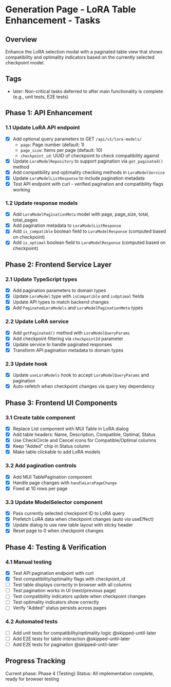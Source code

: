 # Generation Page - LoRA Table Enhancement - Tasks

## Overview
Enhance the LoRA selection modal with a paginated table view that shows compatibility and optimality indicators based on the currently selected checkpoint model.

## Tags
- later: Non-critical tasks deferred to after main functionality is complete (e.g., unit tests, E2E tests)

## Phase 1: API Enhancement

### 1.1 Update LoRA API endpoint
- [x] Add optional query parameters to GET `/api/v1/lora-models/`
  - `page`: Page number (default: 1)
  - `page_size`: Items per page (default: 10)
  - `checkpoint_id`: UUID of checkpoint to check compatibility against
- [x] Update `LoraModelRepository` to support pagination via `get_paginated()` method
- [x] Add compatibility and optimality checking methods in `LoraModelService`
- [x] Update `LoraModelListResponse` to include pagination metadata
- [x] Test API endpoint with curl - verified pagination and compatibility flags working

### 1.2 Update response models
- [x] Add `LoraModelPaginationMeta` model with page, page_size, total, total_pages
- [x] Add pagination metadata to `LoraModelListResponse`
- [x] Add `is_compatible` boolean field to `LoraModelResponse` (computed based on checkpoint)
- [x] Add `is_optimal` boolean field to `LoraModelResponse` (computed based on checkpoint)

## Phase 2: Frontend Service Layer

### 2.1 Update TypeScript types
- [x] Add pagination parameters to domain types
- [x] Update `LoraModel` type with `isCompatible` and `isOptimal` fields
- [x] Update API types to match backend changes
- [x] Add `PaginatedLoraModels` and `LoraModelPaginationMeta` types

### 2.2 Update LoRA service
- [x] Add `getPaginated()` method with `LoraModelQueryParams`
- [x] Add checkpoint filtering via `checkpointId` parameter
- [x] Update service to handle paginated responses
- [x] Transform API pagination metadata to domain types

### 2.3 Update hook
- [x] Update `useLoraModels` hook to accept `LoraModelQueryParams` and pagination
- [x] Auto-refetch when checkpoint changes via query key dependency

## Phase 3: Frontend UI Components

### 3.1 Create table component
- [x] Replace List component with MUI Table in LoRA dialog
- [x] Add table headers: Name, Description, Compatible, Optimal, Status
- [x] Use CheckCircle and Cancel icons for Compatible/Optimal columns
- [x] Keep "Added" chip in Status column
- [x] Make table clickable to add LoRA models

### 3.2 Add pagination controls
- [x] Add MUI TablePagination component
- [x] Handle page changes with `handleLoraPageChange`
- [x] Fixed at 10 rows per page

### 3.3 Update ModelSelector component
- [x] Pass currently selected checkpoint ID to LoRA query
- [x] Prefetch LoRA data when checkpoint changes (auto via useEffect)
- [x] Update dialog to use new table layout with sticky header
- [x] Reset page to 0 when checkpoint changes

## Phase 4: Testing & Verification

### 4.1 Manual testing
- [x] Test API pagination endpoint with curl
- [x] Test compatibility/optimality flags with checkpoint_id
- [ ] Test table displays correctly in browser with all columns
- [ ] Test pagination works in UI (next/previous page)
- [ ] Test compatibility indicators update when checkpoint changes
- [ ] Test optimality indicators show correctly
- [ ] Verify "Added" status persists across pages

### 4.2 Automated tests
- [ ] Add unit tests for compatibility/optimality logic @skipped-until-later
- [ ] Add E2E tests for table interaction @skipped-until-later
- [ ] Add E2E tests for pagination @skipped-until-later

## Progress Tracking
Current phase: Phase 4 (Testing)
Status: All implementation complete, ready for browser testing
